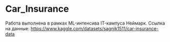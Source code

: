 # Car_Insurance

Работа выполнена в рамках ML-интенсива IT-кампуса Неймарк. 
Ссылка на данные: https://www.kaggle.com/datasets/sagnik1511/car-insurance-data
